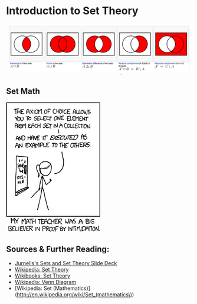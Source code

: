 # Introduction to Set Theory

![](wikipedia-venn-diagrams.png)

## Set Math

![](xkcd_set_theory.png)

## Sources & Further Reading:

* [Jurnells's Sets and Set Theory Slide Deck](http://lectures.sophicware.com/set-theory/#1)
* [Wikipedia: Set Theory](http://en.wikipedia.org/wiki/Set_theory)
* [Wikibooks: Set Theory](http://en.wikibooks.org/wiki/Set_Theory)
* [Wikipedia: Venn Diagram](http://en.wikipedia.org/wiki/Venn_diagram)
* [Wikipedia: Set (Mathematics)](http://en.wikipedia.org/wiki/Set_(mathematics\))

